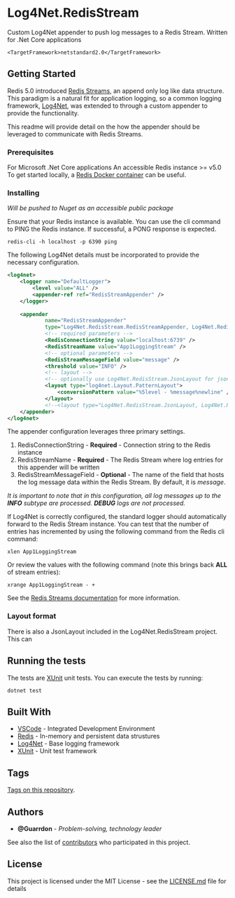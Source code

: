 # Log4Net.RedisStream

Custom Log4Net appender to push log messages to a Redis Stream.
Written for .Net Core applications 

```
<TargetFramework>netstandard2.0</TargetFramework>
```

## Getting Started

Redis 5.0 introduced [Redis Streams](https://redis.io/topics/streams-intro), an append only log like data structure.  This paradigm is a natural fit for application logging, so a common logging framework, [Log4Net](https://logging.apache.org/log4net/), was extended to through a custom appender to provide the functionality.

This readme will provide detail on the how the appender should be leveraged to communicate with Redis Streams.

### Prerequisites

For Microsoft .Net Core applications
An accessible Redis instance >= v5.0
To get started locally, a [Redis Docker container](https://hub.docker.com/_/redis) can be useful.    

### Installing

*Will be pushed to Nuget as an accessible public package*

Ensure that your Redis instance is available.  You can use the cli command to PING the Redis instance.  If successful, a PONG response is expected.

```
redis-cli -h localhost -p 6390 ping
```

The following Log4Net details must be incorporated to provide the necessary configuration.

```xml
<log4net>
    <logger name="DefaultLogger">
        <level value="ALL" />    
        <appender-ref ref="RedisStreamAppender" />
    </logger>
    
    <appender
            name="RedisStreamAppender"
            type="Log4Net.RedisStream.RedisStreamAppender, Log4Net.RedisStream">
            <!-- required parameters -->
            <RedisConnectionString value="localhost:6739" />
            <RedisStreamName value="App1LoggingStream" />
            <!-- optional parameters -->
            <RedisStreamMessageField value="message" />
            <threshold value="INFO" />
            <!-- layout -->
            <!-- optionally use Log4Net.RedisStream.JsonLayout for json serialized output -->
            <layout type="log4net.Layout.PatternLayout">
                <conversionPattern value="%5level - %message%newline" />
            </layout>
            <!--<layout type="Log4Net.RedisStream.JsonLayout, Log4Net.RedisStream" />-->
    </appender>
</log4net>
```

The appender configuration leverages three primary settings.
1. RedisConnectionString - **Required** - Connection string to the Redis instance
1. RedisStreamName - **Required** - The Redis Stream where log entries for this appender will be written
1. RedisStreamMessageField - **Optional** - The name of the field that hosts the log message data within the Redis Stream.  By default, it is *message*.

*It is important to note that in this configuration, all log messages up to the **INFO** subtype are processed.  **DEBUG** logs are not processed.* 

If Log4Net is correctly configured, the standard logger should automatically forward to the Redis Stream instance.
You can test that the number of entries has incremented by using the following command from the Redis cli command:

```
xlen App1LoggingStream
```

Or review the values with the following command (note this brings back **ALL** of stream entries):

```
xrange App1LoggingStream - +
```

See the [Redis Streams documentation](https://redis.io/topics/streams-intro) for more information.


### Layout format

There is also a JsonLayout included in the Log4Net.RedisStream project. This can  

## Running the tests

The tests are [XUnit](https://xunit.github.io/) unit tests.
You can execute the tests by running:

```
dotnet test
```

## Built With

* [VSCode](https://code.visualstudio.com/) - Integrated Development Environment
* [Redis](https://redis.io/) - In-memory and persistent data strustures
* [Log4Net](https://logging.apache.org/log4net/) - Base logging framework
* [XUnit](https://xunit.github.io/) - Unit test framework


## Tags

[Tags on this repository](https://github.com/guarrdon/log4netredisstream/tags). 

## Authors

* **@Guarrdon** - *Problem-solving, technology leader*

See also the list of [contributors](https://github.com/guarrdon/log4netredisstream/contributors) who participated in this project.

## License

This project is licensed under the MIT License - see the [LICENSE.md](LICENSE.md) file for details